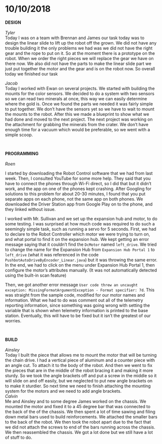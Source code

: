 # 10/10/2018

**DESIGN**
<br>
<br>
_Tyler_
<br>
Today I was on a team with Brennan and James our task today was to design the linear slide to lift up the robot off the grown. We did not have any trouble building it the only problems we had was we did not have the right gear and the rope to put on it. So at the moment  there is a prototype on the robot. When we order the right pieces we will replace the gear we have on there now. We also did not have the parts to make the linear slide part we just put together the motor and the gear and is on the robot now. So overall today we finished our task 

_Jacob_<br>
Today I worked with Ewan on several projects. We started with building the mounts for the color sensors. We decided to do a system with two sensors so we can read two minerals at once, this way we can easily determine where the gold is. Once we found the parts we needed it was fairly simple to put together. We don’t have the sensors yet so we have to wait to mount the mounts to the robot. After this we made a blueprint to show what we had done and moved to the next project. The next project was working on the attachment for grabbing the minerals from the crater. We don’t have enough time for a vacuum which would be preferable, so we went with a simple scoop.

<br>

**PROGRAMMING**
<br>
<br>
_Roen_<br>

I started by downloading the Robot Control software that we had from last week. Then, I consulted YouTube for some more help. They said that you have to connect the phones through Wi-Fi direct, so I did that but it didn’t work, and the app on one of the phones kept crashing. After Googling for solutions to this problem for about 20-30 minutes, I found that you put separate apps on each phone, not the same app on both phones. We downloaded the Driver Station app from Google Play on to the phone, and they linked without issue.

I worked with Mr. Sullivan and we set up the expansion hub and motor, to do some testing. I was surprised at how much code was required to do such a seemingly simple task, such as running a servo for 5 seconds. First, we had to declare to the Robot Controller which motor we were trying to turn on, and what portal to find it on the expansion hub. We kept getting an error message saying that it couldn’t find the ```DcMotor``` named ```left_drive```. We tried to change the name for the Expansion Hub from ```Expansion Hub Portal 1``` to ```left_drive``` (what it was referenced in the code ```PushbotAutoDriveByEncoder_Linear.java```) but it was throwing the same error. In the end, we had to click on the menu under Expansion Hub Portal 1, then configure the motor’s attributes manually. (It was not automatically detected using the built-in scan feature) 

Then, we got another error message ```User code threw an uncaught exception: MissingFormatArgumentException - Format specifier: 7d```. This was straight from the sample code, modified for our motor names and information. What we had to do was comment out all of the telemetry reporting information, since something was going wrong with setting the variable that is shown when telemetry information is printed to the base station. Eventually, this will have to be fixed but it isn’t the greatest of our worries.

<br>

**BUILD**
<br>
<br>
_Ainsley_<br>
Today I built the piece that allows me to mount the motor that will be turning the chain drive. I had a vertical piece of aluminum and a counter piece with an angle cut. To attach it to the body of the robot. And then we went to fix the pieces that are in the middle of the robot bracing it and making it more sturdy. So we took the angle brackets off and put a screw in the middle so it will slide on and off easily, but we neglected to put new angle brackets on to make it sturdier. So next time we need to finish attaching the mounting system for the motors and we need to add angle brackets. 
<br>
_Calvin_<br>
Me and Ainsley and to some degree James worked on the chassis. We mounted the motor and fixed it to a 45 degree bar that was connected to the back of the of the chassis. We then spent a lot of time sawing and filing down metal bars used to build reinforcements. We attached the smaller bars to the back of the robot. We then took the robot apart due to the fact that we did not attach the screws to end of the bars running across the chassis. We then reassembled the chassis. We got a lot done but we still have a lot of stuff to do.
